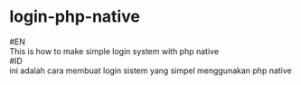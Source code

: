 # login-php-native
#EN
<br>
 This is how to make simple login system with php native 
 <br>
#ID
<br>
 ini adalah cara membuat login sistem yang simpel menggunakan php native
